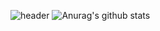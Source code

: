 ![header](https://capsule-render.vercel.app/api?type=waving&text=WelCome&fontColor=FFF8DC&color=7FFFD4&fontAlign=80)
![Anurag's github stats](https://github-readme-stats.vercel.app/api?username=JUNGJUNYONG&show_icons=true#gh-light-mode-only)
